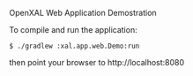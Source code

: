OpenXAL Web Application Demostration

To compile and run the application:

`$ ./gradlew :xal.app.web.Demo:run`


then point your browser to http://localhost:8080


